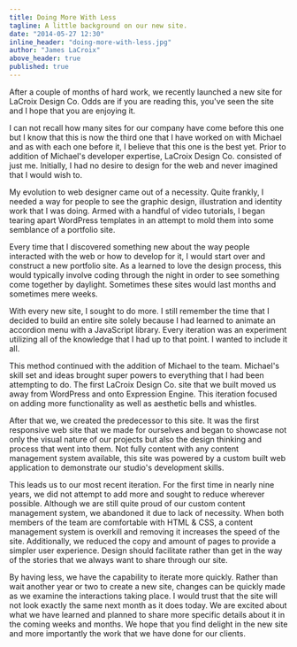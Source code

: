 ```yaml
---
title: Doing More With Less
tagline: A little background on our new site.
date: "2014-05-27 12:30"
inline_header: "doing-more-with-less.jpg"
author: "James LaCroix"
above_header: true
published: true
---
```


After a couple of months of hard work, we recently launched a new site for LaCroix Design Co. Odds are if you are reading this, you've seen the site and I hope that you are enjoying it.

I can not recall how many sites for our company have come before this one but I know that this is now the third one that I have worked on with Michael and as with each one before it, I believe that this one is the best yet. Prior to addition of Michael's developer expertise, LaCroix Design Co. consisted of just me. Initially, I had no desire to design for the web and never imagined that I would wish to.

My evolution to web designer came out of a necessity. Quite frankly, I needed a way for people to see the graphic design, illustration and identity work that I was doing. Armed with a handful of video tutorials, I began tearing apart WordPress templates in an attempt to mold them into some semblance of a portfolio site.

Every time that I discovered something new about the way people interacted with the web or how to develop for it, I would start over and construct a new portfolio site. As a learned to love the design process, this would typically involve coding through the night in order to see something come together by daylight. Sometimes these sites would last months and sometimes mere weeks.

With every new site, I sought to do more. I still remember the time that I decided to build an entire site solely because I had learned to animate an accordion menu with a JavaScript library. Every iteration was an experiment utilizing all of the knowledge that I had up to that point. I wanted to include it all.

This method continued with the addition of Michael to the team. Michael's skill set and ideas brought super powers to everything that I had been attempting to do. The first LaCroix Design Co. site that we built moved us away from WordPress and onto Expression Engine. This iteration focused on adding more functionality as well as aesthetic bells and whistles.

After that we, we created the predecessor to this site. It was the first responsive web site that we made for ourselves and began to showcase not only the visual nature of our projects but also the design thinking and process that went into them. Not fully content with any content management system available, this site was powered by a custom built web application to demonstrate our studio's development skills.

This leads us to our most recent iteration. For the first time in nearly nine years, we did not attempt to add more and sought to reduce wherever possible. Although we are still quite proud of our custom content management system, we abandoned it due to lack of necessity. When both members of the team are comfortable with HTML & CSS, a content management system is overkill and removing it increases the speed of the site. Additionally, we reduced the copy and amount of pages to provide a simpler user experience. Design should facilitate rather than get in the way of the stories that we always want to share through our site. 

By having less, we have the capability to iterate more quickly. Rather than wait another year or two to create a new site, changes can be quickly made as we examine the interactions taking place. I would trust that the site will not look exactly the same next month as it does today. We are excited about what we have learned and planned to share more specific details about it in the coming weeks and months. We hope that you find delight in the new site and more importantly the work that we have done for our clients.
